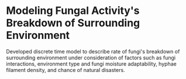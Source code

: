# Modeling Fungal Activity's Breakdown of Surrounding Environment

Developed discrete time model to describe rate of fungi's breakdown of surrounding environment under consideration of factors such as fungi interactions, environment type and fungi moisture adaptability, hyphae filament density, and chance of natural disasters.
